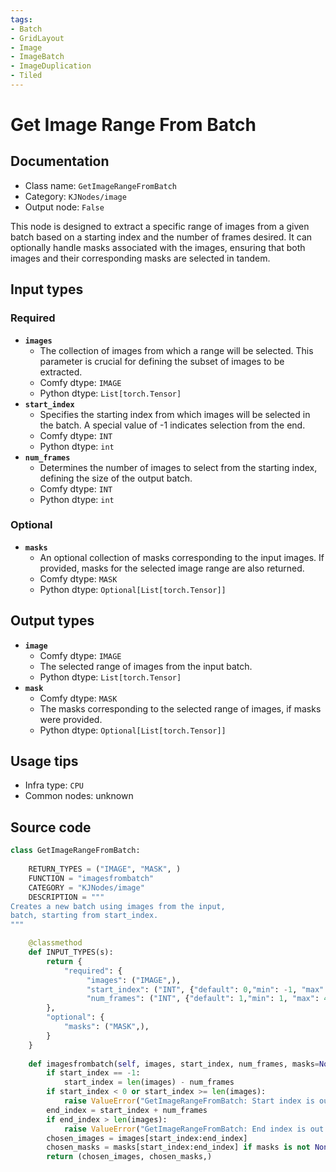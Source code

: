 ```yaml
---
tags:
- Batch
- GridLayout
- Image
- ImageBatch
- ImageDuplication
- Tiled
---
```


# Get Image Range From Batch
## Documentation
- Class name: `GetImageRangeFromBatch`
- Category: `KJNodes/image`
- Output node: `False`

This node is designed to extract a specific range of images from a given batch based on a starting index and the number of frames desired. It can optionally handle masks associated with the images, ensuring that both images and their corresponding masks are selected in tandem.
## Input types
### Required
- **`images`**
    - The collection of images from which a range will be selected. This parameter is crucial for defining the subset of images to be extracted.
    - Comfy dtype: `IMAGE`
    - Python dtype: `List[torch.Tensor]`
- **`start_index`**
    - Specifies the starting index from which images will be selected in the batch. A special value of -1 indicates selection from the end.
    - Comfy dtype: `INT`
    - Python dtype: `int`
- **`num_frames`**
    - Determines the number of images to select from the starting index, defining the size of the output batch.
    - Comfy dtype: `INT`
    - Python dtype: `int`
### Optional
- **`masks`**
    - An optional collection of masks corresponding to the input images. If provided, masks for the selected image range are also returned.
    - Comfy dtype: `MASK`
    - Python dtype: `Optional[List[torch.Tensor]]`
## Output types
- **`image`**
    - Comfy dtype: `IMAGE`
    - The selected range of images from the input batch.
    - Python dtype: `List[torch.Tensor]`
- **`mask`**
    - Comfy dtype: `MASK`
    - The masks corresponding to the selected range of images, if masks were provided.
    - Python dtype: `Optional[List[torch.Tensor]]`
## Usage tips
- Infra type: `CPU`
- Common nodes: unknown


## Source code
```python
class GetImageRangeFromBatch:
    
    RETURN_TYPES = ("IMAGE", "MASK", )
    FUNCTION = "imagesfrombatch"
    CATEGORY = "KJNodes/image"
    DESCRIPTION = """
Creates a new batch using images from the input,  
batch, starting from start_index.
"""

    @classmethod
    def INPUT_TYPES(s):
        return {
            "required": {
                 "images": ("IMAGE",),
                 "start_index": ("INT", {"default": 0,"min": -1, "max": 4096, "step": 1}),
                 "num_frames": ("INT", {"default": 1,"min": 1, "max": 4096, "step": 1}),
        },
        "optional": {
            "masks": ("MASK",),
        }
    } 
    
    def imagesfrombatch(self, images, start_index, num_frames, masks=None):
        if start_index == -1:
            start_index = len(images) - num_frames
        if start_index < 0 or start_index >= len(images):
            raise ValueError("GetImageRangeFromBatch: Start index is out of range")
        end_index = start_index + num_frames
        if end_index > len(images):
            raise ValueError("GetImageRangeFromBatch: End index is out of range")
        chosen_images = images[start_index:end_index]
        chosen_masks = masks[start_index:end_index] if masks is not None else None
        return (chosen_images, chosen_masks,)

```
